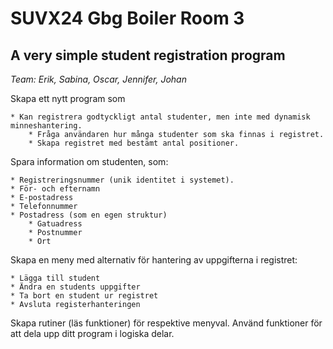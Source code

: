 # SUVX24 Gbg Boiler Room 3

## A very simple student registration program

*Team: Erik, Sabina, Oscar, Jennifer, Johan*

Skapa ett nytt program som

	* Kan registrera godtyckligt antal studenter, men inte med dynamisk minneshantering.
    	* Fråga användaren hur många studenter som ska finnas i registret.
    	* Skapa registret med bestämt antal positioner.

Spara information om studenten, som:

    * Registreringsnummer (unik identitet i systemet).
    * För- och efternamn
    * E-postadress
    * Telefonnummer
    * Postadress (som en egen struktur)
        * Gatuadress
        * Postnummer
        * Ort

Skapa en meny med alternativ för hantering av uppgifterna i registret:

    * Lägga till student
    * Ändra en students uppgifter
    * Ta bort en student ur registret
    * Avsluta registerhanteringen

Skapa rutiner (läs funktioner) för respektive menyval.
Använd funktioner för att dela upp ditt program i logiska delar.



